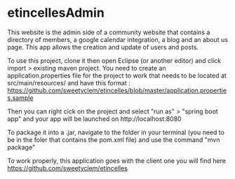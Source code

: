# etincellesAdmin
This website is the admin side of a community website that contains a directory of members, a google calendar integration, a blog and an about us page. This app allows the creation and update of users and posts.

To use this project, clone it then open Eclipse (or another editor) and click import > existing maven project.
You need to create an application.properties file for the project to work that needs to be located at src/main/resources/ and have this format : https://github.com/sweetyclem/etincelles/blob/master/application.properties.sample 

Then you can right cick on the project and select "run as" > "spring boot app" and your app will be launched on http://localhost:8080

To package it into a .jar, navigate to the folder in your terminal (you need to be in the foler that contains the pom.xml file) and use the command "mvn package"

To work properly, this application goes with the client one you will find here https://github.com/sweetyclem/etincelles

